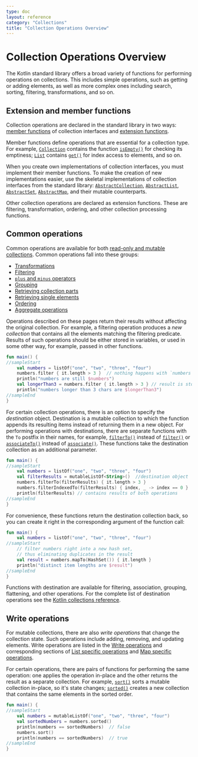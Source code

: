 ```yaml
---
type: doc
layout: reference
category: "Collections"
title: "Collection Operations Overview"
---
```


# Collection Operations Overview

The Kotlin standard library offers a broad variety of functions for performing operations on collections. This includes simple operations, such as getting or adding elements, as well as more complex ones including search, sorting, filtering, transformations, and so on.  

## Extension and member functions

Collection operations are declared in the standard library in two ways: [member functions](classes.html#class-members) of collection interfaces and [extension functions](extensions.html#extension-functions). 

Member functions define operations that are essential for a collection type. For example, [`Collection`](/api/latest/jvm/stdlib/kotlin.collections/-collection/index.html) contains the function [`isEmpty()`](/api/latest/jvm/stdlib/kotlin.collections/-collection/is-empty.html) for checking its emptiness; [`List`](/api/latest/jvm/stdlib/kotlin.collections/-list/index.html) contains [`get()`](/api/latest/jvm/stdlib/kotlin.collections/-list/get.html) for index access to elements, and so on.

When you create own implementations of collection interfaces, you must implement their member functions.
To make the creation of new implementations easier, use the skeletal implementations of collection interfaces from the standard library: [`AbstractCollection`](/api/latest/jvm/stdlib/kotlin.collections/-abstract-collection/index.html), [`AbstractList`](/api/latest/jvm/stdlib/kotlin.collections/-abstract-list/index.html), [`AbstractSet`](/api/latest/jvm/stdlib/kotlin.collections/-abstract-set/index.html), [`AbstractMap`](/api/latest/jvm/stdlib/kotlin.collections/-abstract-map/index.html), and their mutable counterparts.

Other collection operations are declared as extension functions. These are filtering, transformation, ordering, and other collection processing functions. 

## Common operations

Common operations are available for both [read-only and mutable collections](collections-overview.html#collection-types). Common operations fall into these groups:

* [Transformations](collection-transformations.html)
* [Filtering](collection-filtering.html)
* [`plus` and `minus` operators](collection-plus-minus.html)
* [Grouping](collection-grouping.html)
* [Retrieving collection parts](collection-parts.html)
* [Retrieving single elements](collection-elements.html)
* [Ordering](collection-ordering.html)
* [Aggregate operations](collection-aggregate.html)

Operations described on these pages return their results without affecting the original collection. For example, a filtering operation produces a _new collection_ that contains all the elements matching the filtering predicate.
Results of such operations should be either stored in variables, or used in some other way, for example, passed in other functions.

<div class="sample" markdown="1" theme="idea" data-min-compiler-version="1.3">

```kotlin
fun main() {
//sampleStart
    val numbers = listOf("one", "two", "three", "four")  
    numbers.filter { it.length > 3 }  // nothing happens with `numbers`, result is lost
    println("numbers are still $numbers")
    val longerThan3 = numbers.filter { it.length > 3 } // result is stored in `longerThan3`
    println("numbers longer than 3 chars are $longerThan3")
//sampleEnd
}

```
</div>

For certain collection operations, there is an option to specify the _destination_ object.
Destination is a mutable collection to which the function appends its resulting items instead of returning them in a new object.
For performing operations with destinations, there are separate functions with the `To` postfix in their names, for example, [`filterTo()`](/api/latest/jvm/stdlib/kotlin.collections/filter-to.html) instead of [`filter()`](/api/latest/jvm/stdlib/kotlin.collections/filter.html)  or [`associateTo()`](/api/latest/jvm/stdlib/kotlin.collections/associate-to.html) instead of [`associate()`](/api/latest/jvm/stdlib/kotlin.collections/associate.html).
These functions take the destination collection as an additional parameter.

<div class="sample" markdown="1" theme="idea" data-min-compiler-version="1.3">

```kotlin
fun main() {
//sampleStart
    val numbers = listOf("one", "two", "three", "four")
    val filterResults = mutableListOf<String>()  //destination object
    numbers.filterTo(filterResults) { it.length > 3 }
    numbers.filterIndexedTo(filterResults) { index, _ -> index == 0 }
    println(filterResults) // contains results of both operations
//sampleEnd
}
```
</div>

For convenience, these functions return the destination collection back, so you can create it right in the corresponding argument of the function call:

<div class="sample" markdown="1" theme="idea" data-min-compiler-version="1.3">

```kotlin
fun main() {
    val numbers = listOf("one", "two", "three", "four")
//sampleStart
    // filter numbers right into a new hash set, 
    // thus eliminating duplicates in the result
    val result = numbers.mapTo(HashSet()) { it.length }
    println("distinct item lengths are $result")
//sampleEnd
}
```
</div>

Functions with destination are available for filtering, association, grouping, flattening, and other operations. For the complete list of destination operations see the [Kotlin collections reference](/api/latest/jvm/stdlib/kotlin.collections/index.html).

## Write operations

For mutable collections, there are also _write operations_ that change the collection state. Such operations include adding, removing, and updating elements. Write operations are listed in the [Write operations](collection-write.html) and corresponding sections of [List specific operations](list-operations.html#list-write-operations) and [Map specific operations](map-operations.html#map-write-operations).

For certain operations, there are pairs of functions for performing the same operation: one applies the operation in-place and the other returns the result as a separate collection.
For example, [`sort()`](/api/latest/jvm/stdlib/kotlin.collections/sort.html) sorts a mutable collection in-place, so it's state changes; [`sorted()`](/api/latest/jvm/stdlib/kotlin.collections/sorted.html) creates a new collection that contains the same elements in the sorted order.

<div class="sample" markdown="1" theme="idea" data-min-compiler-version="1.3">

```kotlin
fun main() {
//sampleStart
    val numbers = mutableListOf("one", "two", "three", "four")
    val sortedNumbers = numbers.sorted()
    println(numbers == sortedNumbers)  // false
    numbers.sort()
    println(numbers == sortedNumbers)  // true
//sampleEnd
}
```
</div>

